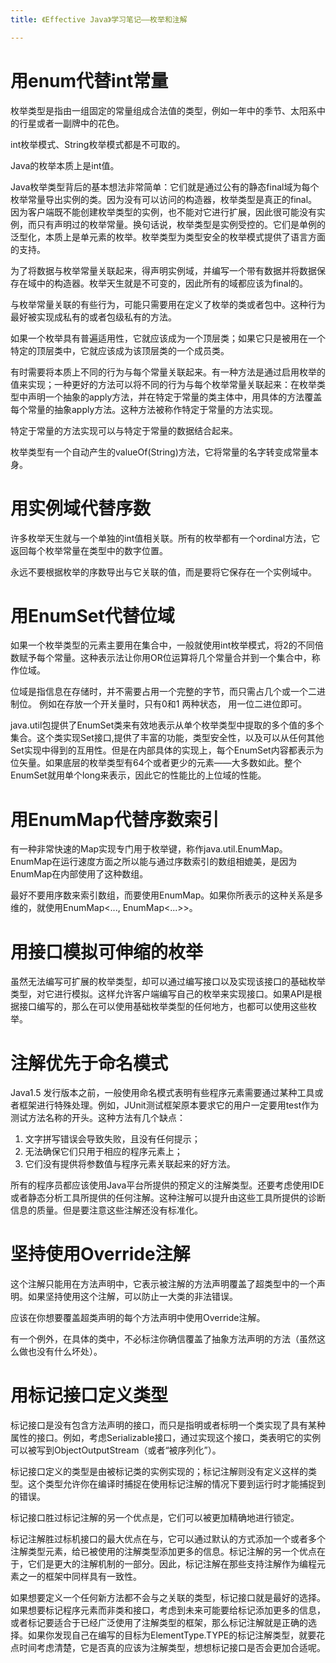 ```yaml
---
title: 《Effective Java》学习笔记——枚举和注解

---
```






# 用enum代替int常量

枚举类型是指由一组固定的常量组成合法值的类型，例如一年中的季节、太阳系中的行星或者一副牌中的花色。

int枚举模式、String枚举模式都是不可取的。

Java的枚举本质上是int值。

Java枚举类型背后的基本想法非常简单：它们就是通过公有的静态final域为每个枚举常量导出实例的类。因为没有可以访问的构造器，枚举类型是真正的final。因为客户端既不能创建枚举类型的实例，也不能对它进行扩展，因此很可能没有实例，而只有声明过的枚举常量。换句话说，枚举类型是实例受控的。它们是单例的泛型化，本质上是单元素的枚举。枚举类型为类型安全的枚举模式提供了语言方面的支持。

为了将数据与枚举常量关联起来，得声明实例域，并编写一个带有数据并将数据保存在域中的构造器。枚举天生就是不可变的，因此所有的域都应该为final的。

与枚举常量关联的有些行为，可能只需要用在定义了枚举的类或者包中。这种行为最好被实现成私有的或者包级私有的方法。

如果一个枚举具有普遍适用性，它就应该成为一个顶层类；如果它只是被用在一个特定的顶层类中，它就应该成为该顶层类的一个成员类。

有时需要将本质上不同的行为与每个常量关联起来。有一种方法是通过启用枚举的值来实现；一种更好的方法可以将不同的行为与每个枚举常量关联起来：在枚举类型中声明一个抽象的apply方法，并在特定于常量的类主体中，用具体的方法覆盖每个常量的抽象apply方法。这种方法被称作特定于常量的方法实现。

特定于常量的方法实现可以与特定于常量的数据结合起来。

枚举类型有一个自动产生的valueOf(String)方法，它将常量的名字转变成常量本身。



# 用实例域代替序数

许多枚举天生就与一个单独的int值相关联。所有的枚举都有一个ordinal方法，它返回每个枚举常量在类型中的数字位置。

永远不要根据枚举的序数导出与它关联的值，而是要将它保存在一个实例域中。



# 用EnumSet代替位域

如果一个枚举类型的元素主要用在集合中，一般就使用int枚举模式，将2的不同倍数赋予每个常量。这种表示法让你用OR位运算将几个常量合并到一个集合中，称作位域。

位域是指信息在存储时，并不需要占用一个完整的字节，而只需占几个或一个二进制位。
例如在存放一个开关量时，只有0和1 两种状态， 用一位二进位即可。

java.util包提供了EnumSet类来有效地表示从单个枚举类型中提取的多个值的多个集合。这个类实现Set接口,提供了丰富的功能，类型安全性，以及可以从任何其他Set实现中得到的互用性。但是在内部具体的实现上，每个EnumSet内容都表示为位矢量。如果底层的枚举类型有64个或者更少的元素——大多数如此。整个EnumSet就用单个long来表示，因此它的性能比的上位域的性能。



# 用EnumMap代替序数索引

有一种非常快速的Map实现专门用于枚举键，称作java.util.EnumMap。EnumMap在运行速度方面之所以能与通过序数索引的数组相媲美，是因为EnumMap在内部使用了这种数组。

最好不要用序数来索引数组，而要使用EnumMap。如果你所表示的这种关系是多维的，就使用EnumMap<..., EnumMap<...>>。



# 用接口模拟可伸缩的枚举

虽然无法编写可扩展的枚举类型，却可以通过编写接口以及实现该接口的基础枚举类型，对它进行模拟。这样允许客户端编写自己的枚举来实现接口。如果API是根据接口编写的，那么在可以使用基础枚举类型的任何地方，也都可以使用这些枚举。



# 注解优先于命名模式

Java1.5 发行版本之前，一般使用命名模式表明有些程序元素需要通过某种工具或者框架进行特殊处理。例如，JUnit测试框架原本要求它的用户一定要用test作为测试方法名称的开头。这种方法有几个缺点：

1. 文字拼写错误会导致失败，且没有任何提示；
2. 无法确保它们只用于相应的程序元素上；
3. 它们没有提供将参数值与程序元素关联起来的好方法。

所有的程序员都应该使用Java平台所提供的预定义的注解类型。还要考虑使用IDE或者静态分析工具所提供的任何注解。这种注解可以提升由这些工具所提供的诊断信息的质量。但是要注意这些注解还没有标准化。



# 坚持使用Override注解

这个注解只能用在方法声明中，它表示被注解的方法声明覆盖了超类型中的一个声明。如果坚持使用这个注解，可以防止一大类的非法错误。

应该在你想要覆盖超类声明的每个方法声明中使用Override注解。

有一个例外，在具体的类中，不必标注你确信覆盖了抽象方法声明的方法（虽然这么做也没有什么坏处）。



# 用标记接口定义类型

标记接口是没有包含方法声明的接口，而只是指明或者标明一个类实现了具有某种属性的接口。例如，考虑Serializable接口，通过实现这个接口，类表明它的实例可以被写到ObjectOutputStream（或者“被序列化”）。

标记接口定义的类型是由被标记类的实例实现的；标记注解则没有定义这样的类型。这个类型允许你在编译时捕捉在使用标记注解的情况下要到运行时才能捕捉到的错误。

标记接口胜过标记注解的另一个优点是，它们可以被更加精确地进行锁定。

标记注解胜过标机接口的最大优点在与，它可以通过默认的方式添加一个或者多个注解类型元素，给已被使用的注解类型添加更多的信息。标记注解的另一个优点在于，它们是更大的注解机制的一部分。因此，标记注解在那些支持注解作为编程元素之一的框架中同样具有一致性。

如果想要定义一个任何新方法都不会与之关联的类型，标记接口就是最好的选择。如果想要标记程序元素而非类和接口，考虑到未来可能要给标记添加更多的信息，或者标记要适合于已经广泛使用了注解类型的框架，那么标记注解就是正确的选择。如果你发现自己在编写的目标为ElementType.TYPE的标记注解类型，就要花点时间考虑清楚，它是否真的应该为注解类型，想想标记接口是否会更加合适呢。



